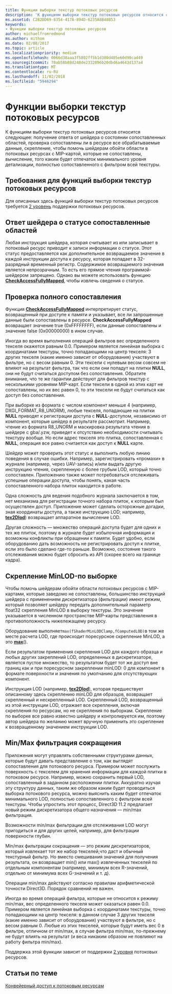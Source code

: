 ```yaml
---
title: Функции выборки текстур потоковых ресурсов
description: 'К функциям выборки текстур потоковых ресурсов относится следующее: получение ответа от шейдера о статусе сопоставленных областей, проверка сопоставлены ли в ресурсе все обрабатываемые данные, скрепление, чтобы помочь шейдерам обойти области в потоковых ресурсах с MIP-картой, которые не сопоставлены, вычисление, того каким будет отпечаток минимального уровня детализации, полностью сопоставленного с фильтром всей текстуры.'
ms.assetid: C2B2DD69-8354-417A-894D-6235A8B48B53
keywords:
- Функции выборки текстур потоковых ресурсов
author: michaelfromredmond
ms.author: mithom
ms.date: 02/08/2017
ms.topic: article
ms.localizationpriority: medium
ms.openlocfilehash: 0066d38aaa3f5802ff5b1d380d405e60d90cad49
ms.sourcegitcommit: 70ab58b88d248de2332096b20dbd6a4643d137a4
ms.translationtype: MT
ms.contentlocale: ru-RU
ms.lasthandoff: 11/02/2018
ms.locfileid: "5946294"
---
```

# <a name="streaming-resources-texture-sampling-features"></a>Функции выборки текстур потоковых ресурсов


К функциям выборки текстур потоковых ресурсов относится следующее: получение ответа от шейдера о состоянии сопоставленных областей, проверка сопоставлены ли в ресурсе все обрабатываемые данные, скрепление, чтобы помочь шейдерам обойти области в потоковых ресурсах с MIP-картой, которые не сопоставлены, вычисление, того каким будет отпечаток минимального уровня детализации, полностью сопоставленного с фильтром всей текстуры.

## <a name="span-idrequirementsofstreamingresourcestexturesamplingfeaturesspanspan-idrequirementsofstreamingresourcestexturesamplingfeaturesspanspan-idrequirementsofstreamingresourcestexturesamplingfeaturesspanrequirements-of-streaming-resources-texture-sampling-features"></a><span id="Requirements_of_streaming_resources_texture_sampling_features"></span><span id="requirements_of_streaming_resources_texture_sampling_features"></span><span id="REQUIREMENTS_OF_STREAMING_RESOURCES_TEXTURE_SAMPLING_FEATURES"></span>Требования для функций выборки текстур потоковых ресурсов


Для описанных здесь функций выборки текстур потоковых ресурсов требуется [2 уровень](tier-2.md) поддержки потоковых ресурсов.

## <a name="span-idshaderstatusfeedbackaboutmappedareasspanspan-idshaderstatusfeedbackaboutmappedareasspanspan-idshaderstatusfeedbackaboutmappedareasspanshader-status-feedback-about-mapped-areas"></a><span id="Shader_status_feedback_about_mapped_areas"></span><span id="shader_status_feedback_about_mapped_areas"></span><span id="SHADER_STATUS_FEEDBACK_ABOUT_MAPPED_AREAS"></span>Ответ шейдера о статусе сопоставленные областей


Любая инструкция шейдера, которая считывает из или записывает в потоковый ресурс приводит к записи информации о статусе. Этот статус предоставляется как дополнительное возвращаемое значение в каждой инструкции доступа к ресурсу, которая попадает в 32-разрядный временный регистр. Содержимое возвращаемого значения является непрозрачным. То есть его прямое чтения программой-шейдером запрещено. Однако вы можете использовать функцию [**CheckAccessFullyMapped**](https://msdn.microsoft.com/library/windows/desktop/dn292083), чтобы извлечь сведения о статусе.

## <a name="span-idfullymappedcheckspanspan-idfullymappedcheckspanspan-idfullymappedcheckspanfully-mapped-check"></a><span id="Fully_mapped_check"></span><span id="fully_mapped_check"></span><span id="FULLY_MAPPED_CHECK"></span>Проверка полного сопоставления


Функция [**CheckAccessFullyMapped**](https://msdn.microsoft.com/library/windows/desktop/dn292083) интерпретирует статус, возвращенный при доступе к памяти и указывает, все ли запрошенные данные были сопоставлены в ресурсе. **CheckAccessFullyMapped** возвращает значение true (0xFFFFFFFF), если данные сопоставлены и значение false (0x00000000) в ином случае.

Иногда во время выполнения операций фильтров вес определенного текселя окажется равным 0.0. Примером является линейная выборка с координатами текстуры, точно попадающими на центр текселя: 3 других текселя (какие именно зависит от оборудования) участвуют в фильтре, но с весом равным 0. Эти тексели с нулевым весом совсем не влияют на результат фильтра, так что если они попадут на плитки **NULL**, они не будут считаться доступом без сопоставления. Обратите внимание, что те же гарантии действуют для фильтров текстур с несколькими уровнями MIP-карт. Если тексели в одной из этих карт не сопоставлены, но их вес равен 0, то эти тексели не будут считаться как доступ без сопоставления.

При выборке из формата с числом компонент меньше 4 (например, DXGI\_FORMAT\_R8\_UNORM), любые текселя, попадающие на плитки **NULL** приводят к регистрации доступа с **NULL**-доступом, независимо от компонент, которые шейдер в результате рассмотрит. Например, чтение из формата R8\_UNORM и маскировка результата чтения в шейдере с gba/.yzw, приведет к отсутствию необходимости считывать текстуру вообще. Но если адрес текселя это плитка, сопоставленная с **NULL**, операция все равно считается как доступ к **NULL** карте.

Шейдер может проверить этот статус и выполнить любую линию поведения в случае ошибки. Например, зарегистрировать «промахи» в журнале (например, через UAV-запись) и/или выдать другую инструкцию чтения, скрепленную с более грубым LOD, который точно сопоставлен. Приложению также может потребоваться отслеживать успешные операции доступа, чтобы понять, какая часть сопоставленного набора плиток находится в работе.

Одна сложность для ведения подобного журнала заключается в том, нет механизма для регистрации точного набора плиток, к которым был осуществлен доступ. Приложение может сделать осторожные догадки, зная координаты доступа, а также инструкцию LOD; например, [**tex2Dlod**](https://msdn.microsoft.com/library/windows/desktop/bb509680)) возвращает аппаратное вычисление LOD.

Другая сложность — множество операций доступа будет для одних и тех же плиток, поэтому в журнале будет избыточная информация и возможны конфликты при обращении к памяти. Будет удобно, если оборудованию дать возможность не регистрировать доступ к плитке, если это было сделано где-то раньше. Возможно, состояние такого отслеживания можно будет сбросить из API (скорее всего на границе кадра).

## <a name="span-idper-sampleminlodclampspanspan-idper-sampleminlodclampspanspan-idper-sampleminlodclampspanper-sample-minlod-clamp"></a><span id="Per-sample_MinLOD_clamp"></span><span id="per-sample_minlod_clamp"></span><span id="PER-SAMPLE_MINLOD_CLAMP"></span>Скрепление MinLOD-по выборке


Чтобы помочь шейдерам обойти области потоковых ресурсов с MIP-картами, которые заведомо не сопоставлены, большинство инструкций шейдера с применением дискретизатора (фильтрации) имеют режим, который позволяет шейдеру передать дополнительный параметр float32 скрепления MinLOD в выборку текстуры. Это значение указывается в численном пространстве MIP-карты представления в противоположность нижележащему ресурсу.

Оборудование выполняет` max(fShaderMinLODClamp,fComputedLOD) `в том же месте расчета LOD, где происходит поресурсное скрепление MinLOD, а это [**max**](https://msdn.microsoft.com/library/windows/desktop/bb509624)().

Если результатом применения скрепления LOD для каждого образца и любых других закреплений LOD, определенных в дискретизаторе, является пустое множество, то результатом будет тот же доступ вне границ как и при поресурсном закреплении minLOD: 0 для компонент в формате поверхности и значения по умолчанию для отсутствующих компонент.

Инструкция LOD (например, [**tex2Dlod**](https://msdn.microsoft.com/library/windows/desktop/bb509680)), которая предшествует описанному здесь скреплению minLOD для образцов, возвращает скрепленный и нескрепленный LOD. Скрепленный LOD, возвращенный из этой инструкции LOD, отражает все скрепления, включая скрепления по ресурсам, но не скрепления по выборкам. Скрепление по выборке все равно известно шейдеру и контролируется им, поэтому автор шейдера по желанию может вручную применить это скрепление к возвращенному значением инструкции LOD.

## <a name="span-idminmaxreductionfilteringspanspan-idminmaxreductionfilteringspanspan-idminmaxreductionfilteringspanminmax-reduction-filtering"></a><span id="Min_Max_reduction_filtering"></span><span id="min_max_reduction_filtering"></span><span id="MIN_MAX_REDUCTION_FILTERING"></span>Min/Max фильтрация сокращения


Приложения могут управлять собственными структурами данных, которые будут давать представление о том, как выглядят сопоставления для потокового ресурса. Примером может послужить поверхность с текселем для хранения информации для каждой плитки в потоковом ресурсе. Например, можно сохранить первый LOD, сопоставленный в заданном расположении плитки. Аккуратно изучая эту структуру данных, таким же образом каким будет проводиться выборка потокового ресурса, можно выяснить каким будет отпечаток минимального LOD, полностью сопоставленного с фильтром всей текстуры. Чтобы упростить этот процесс, Direct3D 11.2 предлагает новый режим дискретизатора общего назначения — min/max фильтрация.

Возможности min/max фильтрации для отслеживания LOD могут пригодиться и для других целей, например, для фильтрации поверхности глубин.

Min/max фильтрации сокращения — это режим дискретизаторов, который извлекает тот же набор текселей,что даст и обычный текстурный фильтр. Но вместо смешивания значений для получения результата, он возвращает min() или max() извлеченных текселей по отдельным компонентам (например, минимум всех R-значений, отдельно от минимума всех G-значений и т. д).

Операции min/max действуют согласно правилам арифметической точности Direct3D. Порядок сравнений не важен.

Иногда во время операций фильтра, которые не относится к режиму min/max, вес определенного текселя может оказаться равен 0.0. Примером является линейная выборка с координатами текстуры, точно попадающими на центр текселя: в данном случае 3 других текселя (какие именно зависит от оборудования) участвуют в фильтре, но с весом равным 0. Любые из этих текселей, которые будут иметь вес 0 в фильтре, отличном от min/max, в случае фильтра min/max, по-прежнему не будут влиять на результат (и веса никаким образом не повлияют на работу фильтра min/max).

Поддержка этой функции зависит от поддержки [2 уровня](tier-2.md) потоковых ресурсов.

## <a name="span-idrelated-topicsspanrelated-topics"></a><span id="related-topics"></span>Статьи по теме


[Конвейерный доступ к потоковым ресурсам](pipeline-access-to-streaming-resources.md)

 

 




